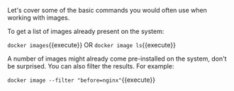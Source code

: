 Let's cover some of the basic commands you would often use when working with images.

To get a list of images already present on the system:


`docker images`{{execute}}
OR
`docker image ls`{{execute}}

A number of images might already come pre-installed on the system, don't be surprised.
You can also filter the results. For example:

`docker image --filter "before=nginx"`{{execute}}